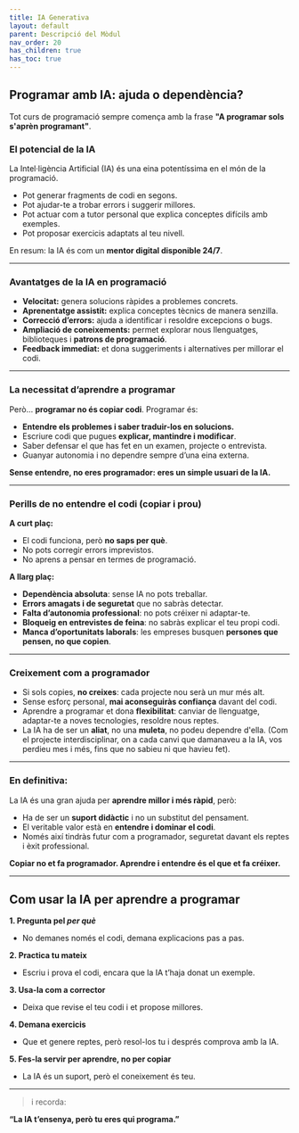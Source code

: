 ```yaml
---
title: IA Generativa
layout: default
parent: Descripció del Mòdul
nav_order: 20
has_children: true
has_toc: true
---
```





## Programar amb IA: ajuda o dependència?

Tot curs de programació sempre comença amb la frase **"A programar sols s'aprèn programant"**.


### El potencial de la IA

La Intel·ligència Artificial (IA) és una eina potentíssima en el món de la programació.

* Pot generar fragments de codi en segons.
* Pot ajudar-te a trobar errors i suggerir millores.
* Pot actuar com a tutor personal que explica conceptes difícils amb exemples.
* Pot proposar exercicis adaptats al teu nivell.

En resum: la IA és com un **mentor digital disponible 24/7**.

---

### Avantatges de la IA en programació

* **Velocitat:** genera solucions ràpides a problemes concrets.
* **Aprenentatge assistit:** explica conceptes tècnics de manera senzilla.
* **Correcció d’errors:** ajuda a identificar i resoldre excepcions o bugs.
* **Ampliació de coneixements:** permet explorar nous llenguatges, biblioteques i **patrons de programació**.
* **Feedback immediat:** et dona suggeriments i alternatives per millorar el codi.

---

### La necessitat d’aprendre a programar

Però… **programar no és copiar codi**. Programar és:

* **Entendre els problemes i saber traduir-los en solucions.**
* Escriure codi que pugues **explicar, mantindre i modificar**.
* Saber defensar el que has fet en un examen, projecte o entrevista.
* Guanyar autonomia i no dependre sempre d’una eina externa.

**Sense entendre, no eres programador: eres un simple usuari de la IA.**

---

### Perills de no entendre el codi (copiar i prou)

**A curt plaç:**

* El codi funciona, però **no saps per què**.
* No pots corregir errors imprevistos.
* No aprens a pensar en termes de programació.

**A llarg plaç:**

* **Dependència absoluta**: sense IA no pots treballar.
* **Errors amagats i de seguretat** que no sabràs detectar.
* **Falta d’autonomia professional**: no pots créixer ni adaptar-te.
* **Bloqueig en entrevistes de feina**: no sabràs explicar el teu propi codi.
* **Manca d’oportunitats laborals**: les empreses busquen **persones que pensen, no que copien**.

---


### Creixement com a programador

* Si sols copies, **no creixes**: cada projecte nou serà un mur més alt.
* Sense esforç personal, **mai aconseguiràs confiança** davant del codi.
* Aprendre a programar et dona **flexibilitat**: canviar de llenguatge, adaptar-te a noves tecnologies, resoldre nous reptes.
* La IA ha de ser un **aliat**, no una **muleta**, no podeu dependre d'ella. (Com el projecte interdisciplinar, on a cada canvi que damanaveu a la IA, vos perdieu mes i més, fins que no sabieu ni que havieu fet).

---

### En definitiva:

La IA és una gran ajuda per **aprendre millor i més ràpid**, però:

* Ha de ser un **suport didàctic** i no un substitut del pensament.
* El veritable valor està en **entendre i dominar el codi**.
* Només així tindràs futur com a programador, seguretat davant els reptes i èxit professional.

**Copiar no et fa programador. Aprendre i entendre és el que et fa créixer.**



---

## Com usar la IA per aprendre a programar

**1. Pregunta pel *per què***
 - No demanes només el codi, demana explicacions pas a pas.

**2. Practica tu mateix**
- Escriu i prova el codi, encara que la IA t’haja donat un exemple.

**3. Usa-la com a corrector**
 - Deixa que revise el teu codi i et propose millores.

**4. Demana exercicis**
 - Que et genere reptes, però resol-los tu i després comprova amb la IA.

**5. Fes-la servir per aprendre, no per copiar**
- La IA és un suport, però el coneixement és teu.

---

>i recorda:

**“La IA t’ensenya, però tu eres qui programa.”**

